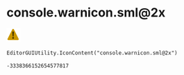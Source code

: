 # console.warnicon.sml@2x
![](/img/console.warnicon.sml@2x.png)

``` CSharp
EditorGUIUtility.IconContent("console.warnicon.sml@2x")
```
```
-3338366152654577817
```
